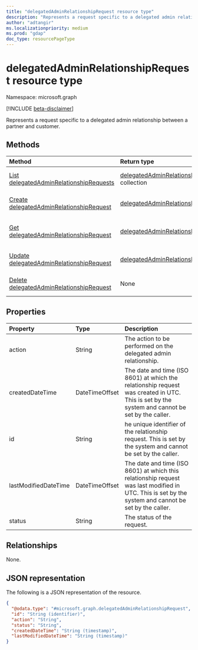 ```yaml
---
title: "delegatedAdminRelationshipRequest resource type"
description: "Represents a request specific to a delegated admin relationship between a partner and customer."
author: "adtangir"
ms.localizationpriority: medium
ms.prod: "gdap"
doc_type: resourcePageType
---
```


# delegatedAdminRelationshipRequest resource type

Namespace: microsoft.graph

[!INCLUDE [beta-disclaimer](../../includes/beta-disclaimer.md)]

Represents a request specific to a delegated admin relationship between a partner and customer.

## Methods
|Method|Return type|Description|
|:---|:---|:---|
|[List delegatedAdminRelationshipRequests](../api/delegatedadminrelationshiprequest-list.md)|[delegatedAdminRelationshipRequest](../resources/delegatedadminrelationshiprequest.md) collection|Get a list of the [delegatedAdminRelationshipRequest](../resources/delegatedadminrelationshiprequest.md) objects and their properties.|
|[Create delegatedAdminRelationshipRequest](../api/delegatedadminrelationship-post-requests.md)|[delegatedAdminRelationshipRequest](../resources/delegatedadminrelationshiprequest.md)|Create a new [delegatedAdminRelationshipRequest](../resources/delegatedadminrelationshiprequest.md) object.|
|[Get delegatedAdminRelationshipRequest](../api/delegatedadminrelationshiprequest-get.md)|[delegatedAdminRelationshipRequest](../resources/delegatedadminrelationshiprequest.md)|Read the properties and relationships of a [delegatedAdminRelationshipRequest](../resources/delegatedadminrelationshiprequest.md) object.|
|[Update delegatedAdminRelationshipRequest](../api/delegatedadminrelationshiprequest-update.md)|[delegatedAdminRelationshipRequest](../resources/delegatedadminrelationshiprequest.md)|Update the properties of a [delegatedAdminRelationshipRequest](../resources/delegatedadminrelationshiprequest.md) object.|
|[Delete delegatedAdminRelationshipRequest](../api/delegatedadminrelationshiprequest-delete.md)|None|Deletes a [delegatedAdminRelationshipRequest](../resources/delegatedadminrelationshiprequest.md) object.|

## Properties
|Property|Type|Description|
|:---|:---|:---|
|action|String|The action to be performed on the delegated admin relationship.|
|createdDateTime|DateTimeOffset|The date and time (ISO 8601) at which the relationship request was created in UTC. This is set by the system and cannot be set by the caller.|
|id|String|he unique identifier of the relationship request. This is set by the system and cannot be set by the caller.|
|lastModifiedDateTime|DateTimeOffset|The date and time (ISO 8601) at which this relationship request was last modified in UTC. This is set by the system and cannot be set by the caller.|
|status|String|The status of the request.|

## Relationships
None.

## JSON representation
The following is a JSON representation of the resource.
<!-- {
  "blockType": "resource",
  "keyProperty": "id",
  "@odata.type": "microsoft.graph.delegatedAdminRelationshipRequest",
  "openType": false
}
-->
``` json
{
  "@odata.type": "#microsoft.graph.delegatedAdminRelationshipRequest",
  "id": "String (identifier)",
  "action": "String",
  "status": "String",
  "createdDateTime": "String (timestamp)",
  "lastModifiedDateTime": "String (timestamp)"
}
```

